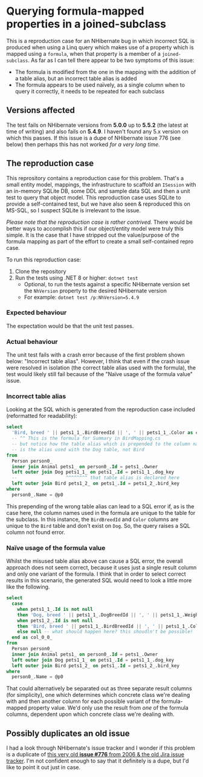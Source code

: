 # Querying formula-mapped properties in a joined-subclass

This is a reproduction case for an NHibernate bug in which incorrect SQL is produced when using a Linq query which makes use of a property which is mapped using a `formula`, when that property is a member of a `joined-subclass`.
As far as I can tell there appear to be two symptoms of this issue:

* The formula is modified from the one in the mapping with the addition of a table alias, but an incorrect table alias is added
* The formula appears to be used naïvely, as a single column when to query it correctly, it needs to be repeated for each subclass

## Versions affected

The test fails on NHibernate versions from **5.0.0** up to **5.5.2** (the latest at time of writing) and also fails on **5.4.9**.
I haven't found any 5.x version on which this passes.
If this issue is a dupe of NHibernate issue 776 (see below) then perhaps this has not worked _for a very long time_.

## The reproduction case

This reprository contains a reproduction case for this problem.
That's a small entity model, mappings, the infrastructure to scaffold an `ISession` with an in-memory SQLite DB, some DDL and sample data SQL and then a unit test to query that object model.
This reproduction case uses SQLite to provide a self-contained test, but we have also seen & reproduced this on MS-SQL, so I suspect SQLite is irrelevant to the issue.

_Please note that the reproduction case is rather contrived._
There would be better ways to accomplish this if our object/entity model were truly this simple.
It is the case that I have stripped out the value/purpose of the formula mapping as part of the effort to create a small self-contained repro case.

To run this reproduction case:

1. Clone the repository
2. Run the tests using .NET 8 or higher: `dotnet test`
    * Optional, to run the tests against a specific NHibernate version set the `NhVersion` property to the desired NHibernate version
    * For example: `dotnet test /p:NhVersion=5.4.9`

### Expected behaviour

The expectation would be that the unit test passes.

### Actual behaviour

The unit test fails with a crash error because of the first problem shown below: "Incorrect table alias".
However, I think that even if the crash issue were resolved in isolation (the correct table alias used with the formula), the test would likely still fail because of the "Naïve usage of the formula value" issue.

### Incorrect table alias

Looking at the SQL which is generated from the reproduction case included (reformatted for readability):

```sql
select
  'Bird, breed ' || pets1_1_.BirdBreedId || ', ' || pets1_1_.Color as col_0_0_
  -- ^^ This is the formula for Summary in BirdMapping.cs
  -- but notice how the table alias which is prepended to the column names
  -- is the alias used with the Dog table, not Bird
from
  Person person0_
  inner join Animal pets1_ on person0_.Id = pets1_.Owner
  left outer join Dog pets1_1_ on pets1_.Id = pets1_1_.dog_key
  --                  ^^^^^^^^ that table alias is declared here
  left outer join Bird pets1_2_ on pets1_.Id = pets1_2_.bird_key
where
  person0_.Name = @p0
```

This prepending of the wrong table alias can lead to a SQL error if, as is the case here, the column names used in the formula are unique to the table for the subclass.
In this instance, the `BirdBreedId` and `Color` columns are unique to the `Bird` table and don't exist on `Dog`.
So, the query raises a SQL column not found error.

### Naïve usage of the formula value

Whilst the misused table alias above can cause a SQL error, the overall approach does not seem correct, because it uses just a single result column and only one variant of the formula.
I think that in order to select correct results in this scenario, the generated SQL would need to look a little more like the following.

```sql
select
  case
    when pets1_1_.Id is not null
    then 'Dog, breed ' || pets1_1_.DogBreedId || ', ' || pets1_1_.WeightKg || ' KG'
    when pets1_2_.Id is not null
    then 'Bird, breed ' || pets1_1_.BirdBreedId || ', ' || pets1_1_.Color
    else null -- what should happen here? this shoudln't be possible!
  end as col_0_0_
from
  Person person0_
  inner join Animal pets1_ on person0_.Id = pets1_.Owner
  left outer join Dog pets1_1_ on pets1_.Id = pets1_1_.dog_key
  left outer join Bird pets1_2_ on pets1_.Id = pets1_2_.bird_key
where
  person0_.Name = @p0
```

That could alternatively be separated out as three separate result columns (for simplicity), one which determines which concrete class we're dealing with and then another column for each possible variant of the formula-mapped property value.
We'd only use the result from _one_ of the formula columns, dependent upon which concrete class we're dealing with.

## Possibly duplicates an old issue

I had a look through NHibernate's issue tracker and I wonder if this problem is a duplicate of [this very old **issue #776** from 2006 & the old Jira issue tracker](https://github.com/nhibernate/nhibernate-core/issues/776).
I'm not confident enough to say that it definitely is a dupe, but I'd like to point it out just in case.



